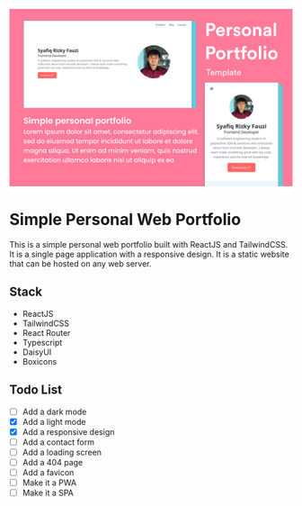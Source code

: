 ![alt text](./public/Cover.png)

# Simple Personal Web Portfolio

This is a simple personal web portfolio built with ReactJS and TailwindCSS. It is a single page application with a responsive design. It is a static website that can be hosted on any web server.

## Stack
- ReactJS
- TailwindCSS
- React Router
- Typescript
- DaisyUI
- Boxicons

## Todo List
- [ ] Add a dark mode
- [x] Add a light mode
- [x] Add a responsive design
- [ ] Add a contact form
- [ ] Add a loading screen
- [ ] Add a 404 page
- [ ] Add a favicon
- [ ] Make it a PWA
- [ ] Make it a SPA